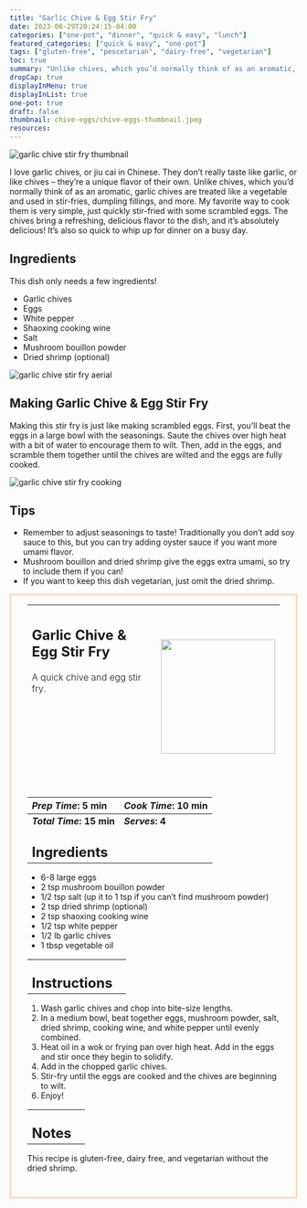 ```yaml
---
title: "Garlic Chive & Egg Stir Fry"
date: 2023-06-29T20:24:15-04:00
categories: ["one-pot", "dinner", "quick & easy", "lunch"]
featured_categories: ["quick & easy", "one-pot"]
tags: ["gluten-free", "pescetarian", "dairy-free", "vegetarian"]
toc: true
summary: "Unlike chives, which you’d normally think of as an aromatic, garlic chives are treated like a vegetable and used in stir-fries, dumpling fillings, and more. My favorite way to cook them is very simple, just quickly stir-fried with some scrambled eggs. The chives bring a refreshing, delicious flavor to the dish, and it’s absolutely delicious! It’s also so quick to whip up for dinner on a busy day."
dropCap: true
displayInMenu: true
displayInList: true
one-pot: true
draft: false
thumbnail: chive-eggs/chive-eggs-thumbnail.jpeg
resources:
---
```


![garlic chive stir fry thumbnail](../../chive-eggs/chive-eggs-thumbnail.jpeg)

I love garlic chives, or jiu cai in Chinese. They don’t really taste like garlic, or like chives – they’re a unique flavor of their own. Unlike chives, which you’d normally think of as an aromatic, garlic chives are treated like a vegetable and used in stir-fries, dumpling fillings, and more. My favorite way to cook them is very simple, just quickly stir-fried with some scrambled eggs. The chives bring a refreshing, delicious flavor to the dish, and it’s absolutely delicious! It’s also so quick to whip up for dinner on a busy day.

## Ingredients

This dish only needs a few ingredients!

- Garlic chives
- Eggs
- White pepper
- Shaoxing cooking wine
- Salt
- Mushroom bouillon powder
- Dried shrimp (optional)

![garlic chive stir fry aerial](../../chive-eggs/jiucai-stir-fry.jpeg)

## Making Garlic Chive & Egg Stir Fry

Making this stir fry is just like making scrambled eggs. First, you’ll beat the eggs in a large bowl with the seasonings. Saute the chives over high heat with a bit of water to encourage them to wilt. Then, add in the eggs, and scramble them together until the chives are wilted and the eggs are fully cooked.

![garlic chive stir fry cooking](../../chive-eggs/jiucai-cooking.jpeg)

## Tips

- Remember to adjust seasonings to taste! Traditionally you don’t add soy sauce to this, but you can try adding oyster sauce if you want more umami flavor.
- Mushroom bouillon and dried shrimp give the eggs extra umami, so try to include them if you can!
- If you want to keep this dish vegetarian, just omit the dried shrimp.

<div style = "border-style: solid; border-width: 3px; border-color: peachpuff; padding: 2em; padding-top:0em;"  id = "recipe"> 

| <div style = "margin-bottom:10em;"><h2>Garlic Chive & Egg Stir Fry</h2><p style = "font-weight: 300;">A quick chive and egg stir fry.</p></div> | <img src="../../chive-eggs/chive-eggs-thumbnail.jpeg"  width="200em" height="200em"> |
| :--- | :----: |

| _Prep Time_: 5 min  | _Cook Time_: 10 min  |
| :--- | :--- |
| **_Total Time_: 15 min** | **_Serves_: 4**  |
| <div><h2 style = "margin-top:1em; margin-bottom:0;" >Ingredients</h2></div>|   |

- 6-8 large eggs
- 2 tsp mushroom bouillon powder
- 1/2 tsp salt (up it to 1 tsp if you can’t find mushroom powder)
- 2 tsp dried shrimp (optional)
- 2 tsp shaoxing cooking wine
- 1/2 tsp white pepper
- 1/2 lb garlic chives
- 1 tbsp vegetable oil

|   |    |
| :--- | :--- |
| <div><h2 style = "margin-top:1em; margin-bottom:0;" >Instructions</h2></div>|   |

1. Wash garlic chives and chop into bite-size lengths.
2. In a medium bowl, beat together eggs, mushroom powder, salt, dried shrimp, cooking wine, and white pepper until evenly combined.
3. Heat oil in a wok or frying pan over high heat. Add in the eggs and stir once they begin to solidify.
4. Add in the chopped garlic chives.
5. Stir-fry until the eggs are cooked and the chives are beginning to wilt.
6. Enjoy!

|   |    |
| :--- | :--- |
| <div><h2 style = "margin-top:1em; margin-bottom:0;" >Notes</h2></div>|   |

This recipe is gluten-free, dairy free, and vegetarian without the dried shrimp.

</div>

